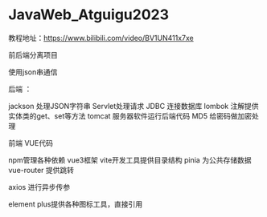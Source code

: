 # JavaWeb_Atguigu2023
教程地址：https://www.bilibili.com/video/BV1UN411x7xe

前后端分离项目

使用json串通信

后端 ：

jackson 处理JSON字符串
Servlet处理请求
JDBC 连接数据库
lombok 注解提供实体类的get、set等方法
tomcat 服务器软件运行后端代码
MD5  给密码做加密处理



前端  VUE代码

npm管理各种依赖
vue3框架
vite开发工具提供目录结构
pinia 为公共存储数据
vue-router 提供跳转

axios 进行异步传参


element plus提供各种图标工具，直接引用
